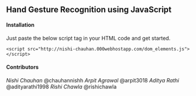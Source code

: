 ## Hand Gesture Recognition using JavaScript

#### Installation
Just paste the below script tag in your HTML code and get started.
```
<script src="http://nishi-chauhan.000webhostapp.com/dom_elements.js"></script>
```
#### Contributors

*Nishi Chauhan* @chauhannishh
*Arpit Agrawal* @arpit3018
*Aditya Rathi* @adityarathi1998
*Rishi Chawla* @rishichawla

